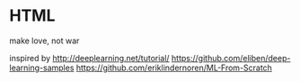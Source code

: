 # HTML
make love, not war

inspired by
http://deeplearning.net/tutorial/
https://github.com/eliben/deep-learning-samples
https://github.com/eriklindernoren/ML-From-Scratch
